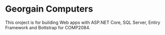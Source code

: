 <h1>Georgain Computers</h1>
<p>This oroject is for building Web apps with ASP.NET Core, SQL Server, Entiry Framework and Bottstrap for COMP2084.</p>